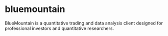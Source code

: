 # bluemountain
BlueMountain is a quantitative trading and data analysis client designed for professional investors and quantitative researchers.
